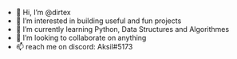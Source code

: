 - 👋 Hi, I’m @dirtex
- 👀 I’m interested in building useful and fun projects 
- 🌱 I’m currently learning Python, Data Structures and Algorithmes 
- 💞️ I’m looking to collaborate on anything 
- 📫 reach me on discord: Aksil#5173

<!---
dirtex/dirtex is a ✨ special ✨ repository because its `README.md` (this file) appears on your GitHub profile.
You can click the Preview link to take a look at your changes.
--->
